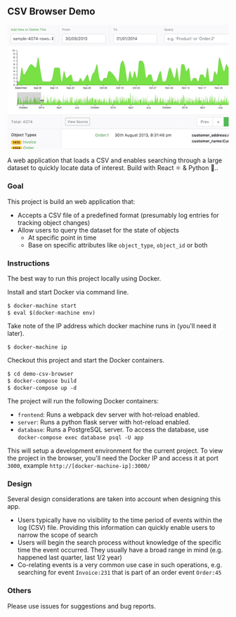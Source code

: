 ## CSV Browser Demo

![Preview](https://raw.githubusercontent.com/ivanchoo/demo-csv-browser/master/frontend/src/assets/intro.gif)

A web application that loads a CSV and enables searching through a large dataset to quickly locate data of interest. Build with React ⚛ & Python 🐍..

### Goal

This project is build an web application that:

 - Accepts a CSV file of a predefined format (presumably log entries for tracking object changes)
 - Allow users to query the dataset for the state of objects
   - At specific point in time
   - Base on specific attributes like `object_type`, `object_id` or both

### Instructions

The best way to run this project locally using Docker.

Install and start Docker via command line.

```
$ docker-machine start
$ eval $(docker-machine env)
```

Take note of the IP address which docker machine runs in (you'll need it later).

```
$ docker-machine ip
```

Checkout this project and start the Docker containers.

```
$ cd demo-csv-browser
$ docker-compose build
$ docker-compose up -d
```

The project will run the following Docker containers:

 - `frontend`: Runs a webpack dev server with hot-reload enabled.
 - `server`: Runs a python flask server with hot-reload enabled.
 - `database`: Runs a PostgreSQL server. To access the database, use `docker-compose exec database psql -U app`

This will setup a development environment for the current project. To view the project in the browser, you'll need the Docker IP and access it at port `3000`, example `http://[docker-machine-ip]:3000/`

### Design

Several design considerations are taken into account when designing this app.

 - Users typically have no visibility to the time period of events within the log (CSV) file. Providing this information can quickly enable users to narrow the scope of search
 - Users will begin the search process without knowledge of the specific time the event occurred. They usually have a broad range in mind (e.g. happened last quarter, last 1/2 year)
 - Co-relating events is a very common use case in such operations, e.g. searching for event `Invoice:231` that is part of an order event `Order:45`

### Others

Please use issues for suggestions and bug reports.
